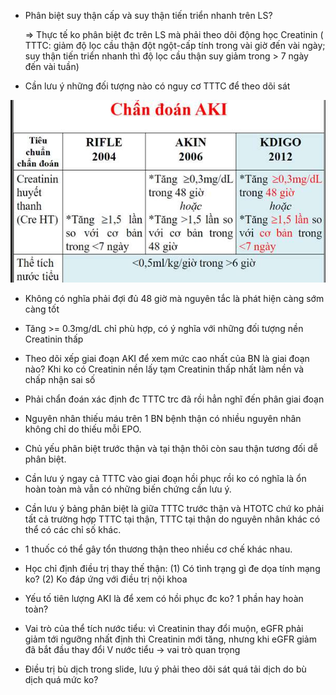 - Phân biệt suy thận cấp và suy thận tiến triển nhanh trên LS?
  
  => Thực tế ko phân biệt đc trên LS mà phải theo dõi động học Creatinin ( TTTC: giảm độ lọc cầu thận đột ngột-cấp tính trong vài giờ đến vài ngày; suy thận tiến triển nhanh thì độ lọc cầu thận suy giảm trong > 7 ngày đến vài tuần)
  
- Cần lưu ý những đối tượng nào có nguy cơ TTTC để theo dõi sát
  
![Buổi 14 - Hệ thận niệu (nội)-1687358440985.jpeg](../../../../200%20Files/image/image/Bu%E1%BB%95i%2014%20-%20H%E1%BB%87%20th%E1%BA%ADn%20ni%E1%BB%87u%20(n%E1%BB%99i)-1687358440985.jpeg)
  
- Không có nghĩa phải đợi đủ 48 giờ mà nguyên tắc là phát hiện càng sớm càng tốt
  
- Tăng >= 0.3mg/dL chỉ phù hợp, có ý nghĩa với những đối tượng nền Creatinin thấp
  
- Theo dõi xếp giai đoạn AKI để xem mức cao nhất của BN là giai đoạn nào? Khi ko có Creatinin nền lấy tạm Creatinin thấp nhất làm nền và chấp nhận sai số
  
- Phải chẩn đoán xác định đc TTTC trc đã rồi hẳn nghĩ đến phân giai đoạn
  
- Nguyên nhân thiếu máu trên 1 BN bệnh thận có nhiều nguyên nhân không chỉ do thiếu mỗi EPO.
  
- Chủ yếu phân biệt trước thận và tại thận thôi còn sau thận tương đối dễ phân biệt.
  
- Cần lưu ý ngay cả TTTC vào giai đoạn hồi phục rồi ko có nghĩa là ổn hoàn toàn mà vẫn có những biến chứng cần lưu ý.
  
- Cần lưu ý bảng phân biệt là giữa TTTC trước thận và HTOTC chứ ko phải tất cả trường hợp TTTC tại thận, TTTC tại thận do nguyên nhân khác có thể có các chỉ số khác.
  
- 1 thuốc có thể gây tổn thương thận theo nhiều cơ chế khác nhau.
  
- Học chỉ định điều trị thay thế thận: (1) Có tình trạng gì đe dọa tính mạng ko? (2) Ko đáp ứng với điều trị nội khoa
  
- Yếu tố tiên lượng AKI là để xem có hồi phục đc ko? 1 phần hay hoàn toàn?
  
- Vai trò của thể tích nước tiểu: vì Creatinin thay đổi muộn, eGFR phải giảm tới ngưỡng nhất định thì Creatinin mới tăng, nhưng khi eGFR giảm đã bắt đầu thay đổi V nước tiểu -> vai trò quan trọng
  
- Điều trị bù dịch trong slide, lưu ý phải theo dõi sát quá tải dịch do bù dịch quá mức ko?